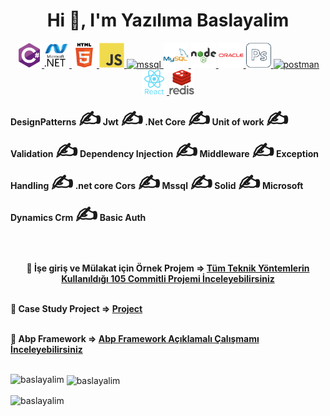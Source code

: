 <h1 align="center">Hi 👋, I'm Yazılıma Baslayalim</h1> 
 
 
<p align="center"> <a href="https://www.w3schools.com/cs/" target="_blank" rel="noreferrer"> <img src="https://raw.githubusercontent.com/devicons/devicon/master/icons/csharp/csharp-original.svg" alt="csharp" width="40" height="40"/> </a> <a href="https://dotnet.microsoft.com/" target="_blank" rel="noreferrer"> <img src="https://raw.githubusercontent.com/devicons/devicon/master/icons/dot-net/dot-net-original-wordmark.svg" alt="dotnet" width="40" height="40"/> </a> <a href="https://www.w3.org/html/" target="_blank" rel="noreferrer"> <img src="https://raw.githubusercontent.com/devicons/devicon/master/icons/html5/html5-original-wordmark.svg" alt="html5" width="40" height="40"/> </a> <a href="https://developer.mozilla.org/en-US/docs/Web/JavaScript" target="_blank" rel="noreferrer"> <img src="https://raw.githubusercontent.com/devicons/devicon/master/icons/javascript/javascript-original.svg" alt="javascript" width="40" height="40"/> </a> <a href="https://www.microsoft.com/en-us/sql-server" target="_blank" rel="noreferrer"> <img src="https://www.svgrepo.com/show/303229/microsoft-sql-server-logo.svg" alt="mssql" width="40" height="40"/> </a> <a href="https://www.mysql.com/" target="_blank" rel="noreferrer"> <img src="https://raw.githubusercontent.com/devicons/devicon/master/icons/mysql/mysql-original-wordmark.svg" alt="mysql" width="40" height="40"/> </a> <a href="https://nodejs.org" target="_blank" rel="noreferrer"> <img src="https://raw.githubusercontent.com/devicons/devicon/master/icons/nodejs/nodejs-original-wordmark.svg" alt="nodejs" width="40" height="40"/> </a> <a href="https://www.oracle.com/" target="_blank" rel="noreferrer"> <img src="https://raw.githubusercontent.com/devicons/devicon/master/icons/oracle/oracle-original.svg" alt="oracle" width="40" height="40"/> </a> <a href="https://www.photoshop.com/en" target="_blank" rel="noreferrer"> <img src="https://raw.githubusercontent.com/devicons/devicon/master/icons/photoshop/photoshop-line.svg" alt="photoshop" width="40" height="40"/> </a> <a href="https://postman.com" target="_blank" rel="noreferrer"> <img src="https://www.vectorlogo.zone/logos/getpostman/getpostman-icon.svg" alt="postman" width="40" height="40"/> </a> <a href="https://reactjs.org/" target="_blank" rel="noreferrer"> <img src="https://raw.githubusercontent.com/devicons/devicon/master/icons/react/react-original-wordmark.svg" alt="react" width="40" height="40"/> </a> <a href="https://redis.io" target="_blank" rel="noreferrer"> <img src="https://raw.githubusercontent.com/devicons/devicon/master/icons/redis/redis-original-wordmark.svg" alt="redis" width="40" height="40"/> </a> </p>

  <b>  DesignPatterns <span style='font-size:30px;'>&#9997;</span> Jwt <span style='font-size:30px;'>&#9997;</span> .Net Core <span style='font-size:30px;'>&#9997;</span> Unit of work <span style='font-size:30px;'>&#9997;</span> Validation <span style='font-size:30px;'>&#9997;</span> Dependency Injection <span style='font-size:30px;'>&#9997;</span> Middleware <span style='font-size:30px;'>&#9997;</span> Exception Handling <span style='font-size:30px;'>&#9997;</span> .net core Cors <span style='font-size:30px;'>&#9997;</span> Mssql <span style='font-size:30px;'>&#9997;</span> Solid  <span style='font-size:30px;'>&#9997;</span> Microsoft Dynamics Crm <span style='font-size:30px;'>&#9997;</span> Basic Auth </b> </center><br> <br> <br> 


  <center> <b> 📘 İşe giriş ve Mülakat için Örnek Projem => <a href="https://github.com/baslayalim/CaseStudy"> Tüm Teknik Yöntemlerin Kullanıldığı 105 Commitli Projemi İnceleyebilirsiniz </a> </b> <br> <br> </center>

  <b> 📘 Case Study Project => <a href="https://github.com/baslayalim/CaseStudy"> Project </a> </b> <br> <br>

  <b> 📘 Abp Framework => <a href="https://github.com/baslayalim/Abp"> Abp Framework Açıklamalı Çalışmamı İnceleyebilirsiniz </a> </b> <br> <br>

<p><img align="left" src="https://github-readme-stats.vercel.app/api/top-langs?username=baslayalim&show_icons=true&locale=en&layout=compact" alt="baslayalim" /></p>

<p>&nbsp;<img align="center" src="https://github-readme-stats.vercel.app/api?username=baslayalim&show_icons=true&locale=en" alt="baslayalim" /></p>

<p><img align="center" src="https://github-readme-streak-stats.herokuapp.com/?user=baslayalim&" alt="baslayalim"/> </p>
